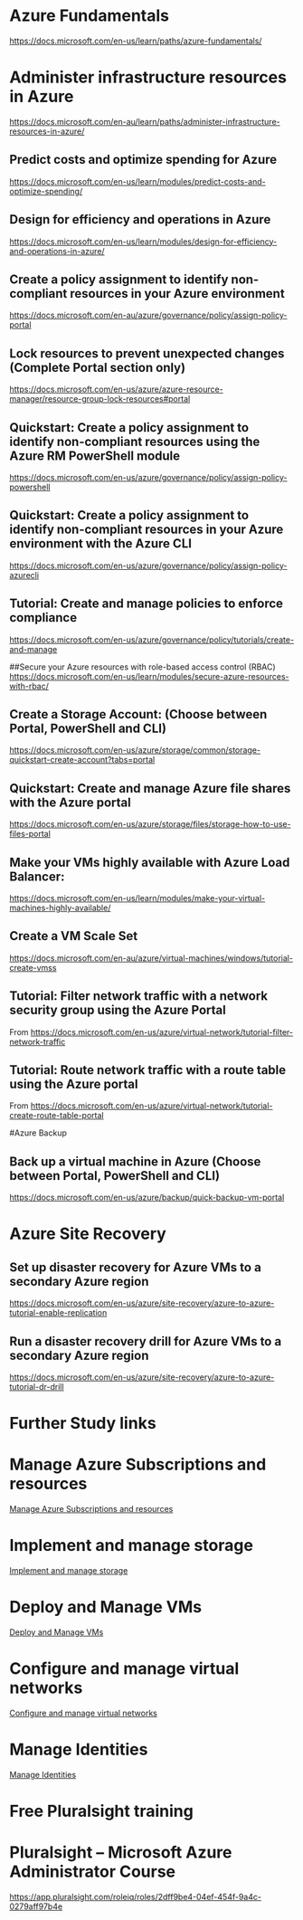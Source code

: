 # Azure Fundamentals
https://docs.microsoft.com/en-us/learn/paths/azure-fundamentals/

# Administer infrastructure resources in Azure
https://docs.microsoft.com/en-au/learn/paths/administer-infrastructure-resources-in-azure/


## Predict costs and optimize spending for Azure
https://docs.microsoft.com/en-us/learn/modules/predict-costs-and-optimize-spending/
## Design for efficiency and operations in Azure
https://docs.microsoft.com/en-us/learn/modules/design-for-efficiency-and-operations-in-azure/

## Create a policy assignment to identify non-compliant resources in your Azure environment
https://docs.microsoft.com/en-au/azure/governance/policy/assign-policy-portal


## Lock resources to prevent unexpected changes (Complete Portal section only)
https://docs.microsoft.com/en-us/azure/azure-resource-manager/resource-group-lock-resources#portal

## Quickstart: Create a policy assignment to identify non-compliant resources using the Azure RM PowerShell module
https://docs.microsoft.com/en-us/azure/governance/policy/assign-policy-powershell

## Quickstart: Create a policy assignment to identify non-compliant resources in your Azure environment with the Azure CLI
https://docs.microsoft.com/en-us/azure/governance/policy/assign-policy-azurecli

## Tutorial: Create and manage policies to enforce compliance
https://docs.microsoft.com/en-us/azure/governance/policy/tutorials/create-and-manage


##Secure your Azure resources with role-based access control (RBAC)
https://docs.microsoft.com/en-us/learn/modules/secure-azure-resources-with-rbac/




## Create a Storage Account: (Choose between Portal, PowerShell and CLI)
 https://docs.microsoft.com/en-us/azure/storage/common/storage-quickstart-create-account?tabs=portal
## Quickstart: Create and manage Azure file shares with the Azure portal
https://docs.microsoft.com/en-us/azure/storage/files/storage-how-to-use-files-portal



## Make your VMs highly available with Azure Load Balancer: 
https://docs.microsoft.com/en-us/learn/modules/make-your-virtual-machines-highly-available/



## Create a VM Scale Set
 https://docs.microsoft.com/en-au/azure/virtual-machines/windows/tutorial-create-vmss




## Tutorial: Filter network traffic with a network security group using the Azure Portal

From <https://docs.microsoft.com/en-us/azure/virtual-network/tutorial-filter-network-traffic> 


## Tutorial: Route network traffic with a route table using the Azure portal

From <https://docs.microsoft.com/en-us/azure/virtual-network/tutorial-create-route-table-portal> 


#Azure Backup

## Back up a virtual machine in Azure (Choose between Portal, PowerShell and CLI)
https://docs.microsoft.com/en-us/azure/backup/quick-backup-vm-portal


# Azure Site Recovery
## Set up disaster recovery for Azure VMs to a secondary Azure region
https://docs.microsoft.com/en-us/azure/site-recovery/azure-to-azure-tutorial-enable-replication

## Run a disaster recovery drill for Azure VMs to a secondary Azure region

https://docs.microsoft.com/en-us/azure/site-recovery/azure-to-azure-tutorial-dr-drill


# Further Study links 
# Manage Azure Subscriptions and resources
[Manage Azure Subscriptions and resources](./AZ100ManageAzureSubscriptionsandresources.MD)

# Implement and manage storage
[Implement and manage storage](./AZ100Implementandmanagestorage.MD)

# Deploy and Manage VMs
[Deploy and Manage VMs](./AZ100DeployandManageVMs.MD)

# Configure and manage virtual networks
[Configure and manage virtual networks](./AZ100Configureandmanagevirtualnetworks.MD)

# Manage Identities
[Manage Identities](./AZ100ManageIdentities.MD)

# Free Pluralsight training 

# Pluralsight – Microsoft Azure Administrator Course
https://app.pluralsight.com/roleiq/roles/2dff9be4-04ef-454f-9a4c-0279aff97b4e
